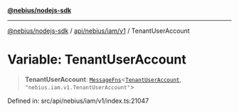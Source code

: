 [**@nebius/nodejs-sdk**](../../../../../README.md)

---

[@nebius/nodejs-sdk](../../../../../README.md) / [api/nebius/iam/v1](../README.md) / TenantUserAccount

# Variable: TenantUserAccount

> **TenantUserAccount**: [`MessageFns`](../../../../../runtime/protos/core/interfaces/MessageFns.md)\<[`TenantUserAccount`](../interfaces/TenantUserAccount.md), `"nebius.iam.v1.TenantUserAccount"`\>

Defined in: src/api/nebius/iam/v1/index.ts:21047
